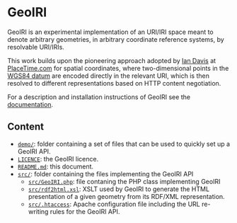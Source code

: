 # GeoIRI

GeoIRI is an experimental implementation of an URI/IRI space meant to denote arbitrary geometries, in arbitrary coordinate reference systems, by resolvable URI/IRIs.

This work builds upon the pioneering approach adopted by [Ian Davis](http://iandavis.com/) at [PlaceTime.com](http://placetime.com/) for spatial coordinates, where two-dimensional points in the [WGS84 datum](http://en.wikipedia.org/wiki/World_Geodetic_System) are encoded directly in the relevant URI, which is then resolved to different representations based on HTTP content negotiation.

For a description and installation instructions of GeoIRI see the [documentation](documentation).

## Content

* [`demo/`](demo/): folder containing a set of files that can be used to quickly set up a GeoIRI API.
* [`LICENCE`](LICENCE): the GeoIRI licence.
* [`README.md`](README.md): this document.
* [`src/`](src/): folder containing the files implementing the GeoIRI API
  * [`src/GeoIRI.php`](src/GeoIRI.php): file contaning the PHP class implementing GeoIRI
  * [`src/rdf2html.xsl`](src/rdf2html.xsl): XSLT used by GeoIRI to generate the HTML presentation of a given geometry from its RDF/XML representation.
  * [`src/.htaccess`](src/.htaccess): Apache configuration file including the URL re-writing rules for the GeoIRI API.

